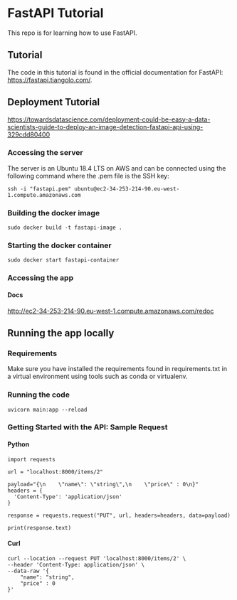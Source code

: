 # FastAPI Tutorial
This repo is for learning how to use FastAPI.

## Tutorial
The code in this tutorial is found in the official documentation for FastAPI: https://fastapi.tiangolo.com/.

## Deployment Tutorial
https://towardsdatascience.com/deployment-could-be-easy-a-data-scientists-guide-to-deploy-an-image-detection-fastapi-api-using-329cdd80400 

### Accessing the server
The server is an Ubuntu 18.4 LTS on AWS and can be connected using the following command where the .pem file is the SSH key: 
```
ssh -i "fastapi.pem" ubuntu@ec2-34-253-214-90.eu-west-1.compute.amazonaws.com
```


### Building the docker image
```
sudo docker build -t fastapi-image .
```

### Starting the docker container
```
sudo docker start fastapi-container
```

### Accessing the app
#### Docs
http://ec2-34-253-214-90.eu-west-1.compute.amazonaws.com/redoc

## Running the app locally
### Requirements
Make sure you have installed the requirements found in requirements.txt in a virtual environment using tools such as conda or virtualenv.

### Running the code
```
uvicorn main:app --reload
```



### Getting Started with the API: Sample Request
#### Python
```
import requests

url = "localhost:8000/items/2"

payload="{\n    \"name\": \"string\",\n    \"price\" : 0\n}"
headers = {
  'Content-Type': 'application/json'
}

response = requests.request("PUT", url, headers=headers, data=payload)

print(response.text)
```

#### Curl
```
curl --location --request PUT 'localhost:8000/items/2' \
--header 'Content-Type: application/json' \
--data-raw '{
    "name": "string",
    "price" : 0
}'
```




